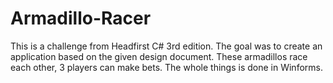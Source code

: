 # Armadillo-Racer
This is a challenge from Headfirst C# 3rd edition. The goal was to create an application based on the
given design document. These armadillos race each other, 3 players can make bets. The whole things is done in
Winforms. 
